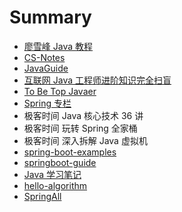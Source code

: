 # Summary

- [廖雪峰 Java 教程](https://www.liaoxuefeng.com/wiki/1252599548343744)
- [CS-Notes](https://github.com/CyC2018/CS-Notes)
- [JavaGuide](https://github.com/Snailclimb/JavaGuide)
- [互联网 Java 工程师进阶知识完全扫盲](https://github.com/doocs/advanced-java)
- [To Be Top Javaer](https://github.com/hollischuang/toBeTopJavaer)
- [Spring 专栏](https://github.com/YunaiV/SpringBoot-Labs)
- 极客时间 Java 核心技术 36 讲
- 极客时间 玩转 Spring 全家桶
- 极客时间 深入拆解 Java 虚拟机
- [spring-boot-examples](https://github.com/ityouknow/spring-boot-examples?utm_source=gold_browser_extension)
- [springboot-guide](https://github.com/Snailclimb/springboot-guide)
- [Java 学习笔记](https://github.com/brianway/java-learning)
- [hello-algorithm](https://github.com/geekxh/hello-algorithm)
- [SpringAll](https://github.com/wuyouzhuguli/SpringAll)
